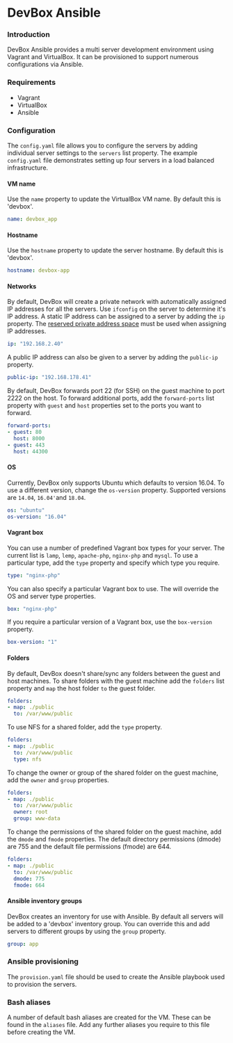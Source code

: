 # DevBox Ansible

### Introduction
DevBox Ansible provides a multi server development environment using Vagrant and VirtualBox. It can be provisioned to support numerous configurations via Ansible.


### Requirements
- Vagrant
- VirtualBox
- Ansible


### Configuration
The `config.yaml` file allows you to configure the servers by adding individual server settings to the `servers` list property. The example `config.yaml` file demonstrates setting up four servers in a load balanced infrastructure.


#### VM name
Use the `name` property to update the VirtualBox VM name. By default this is 'devbox'.
```yaml
name: devbox_app
```


#### Hostname
Use the `hostname` property to update the server hostname. By default this is 'devbox'.
```yaml
hostname: devbox-app
```


#### Networks
By default, DevBox will create a private network with automatically assigned IP addresses for all the servers. Use `ifconfig` on the server to determine it's IP address. A static IP address can be assigned to a server by adding the `ip` property. The [reserved private address space](https://en.wikipedia.org/wiki/Private_network#Private_IPv4_address_spaces) must be used when assigning IP addresses.
```yaml
ip: "192.168.2.40"
```

A public IP address can also be given to a server by adding the `public-ip` property.
```yaml
public-ip: "192.168.178.41"
```

By default, DevBox forwards port 22 (for SSH) on the guest machine to port 2222 on the host. To forward additional ports, add the `forward-ports` list property with `guest` and `host` properties set to the ports you want to forward.
```yaml
forward-ports:
- guest: 80
  host: 8000
- guest: 443
  host: 44300
```


#### OS
Currently, DevBox only supports Ubuntu which defaults to version 16.04. To use a different version, change the `os-version` property. Supported versions are `14.04`, `16.04'`and `18.04`.
```yaml
os: "ubuntu"
os-version: "16.04"
```

#### Vagrant box
You can use a number of predefined Vagrant box types for your server. The current list is `lamp`, `lemp`, `apache-php`, `nginx-php` and `mysql`. To use a particular type, add the `type` property and specify which type you require.
```yaml
type: "nginx-php"
```

You can also specify a particular Vagrant box to use. The will override the OS and server type properties.
```yaml
box: "nginx-php"
```

If you require a particular version of a Vagrant box, use the `box-version` property.
```yaml
box-version: "1"
```


#### Folders
By default, DevBox doesn't share/sync any folders between the guest and host machines. To share folders with the guest machine add the `folders` list property and `map` the host folder `to` the guest folder.
```yaml
folders:
- map: ./public
  to: /var/www/public
```

To use NFS for a shared folder, add the `type` property.
```yaml
folders:
- map: ./public
  to: /var/www/public
  type: nfs
```

To change the owner or group of the shared folder on the guest machine, add the `owner` and `group` properties.
```yaml
folders:
- map: ./public
  to: /var/www/public
  owner: root
  group: www-data
```

To change the permissions of the shared folder on the guest machine, add the `dmode` and `fmode` properties. The default directory permissions (dmode) are 755 and the default file permissions (fmode) are 644.
```yaml
folders:
- map: ./public
  to: /var/www/public
  dmode: 775
  fmode: 664
```


#### Ansible inventory groups
DevBox creates an inventory for use with Ansible. By default all servers will be added to a 'devbox' inventory group. You can override this and add servers to different groups by using the `group` property.
```yaml
group: app
```


### Ansible provisioning
The `provision.yaml` file should be used to create the Ansible playbook used to provision the servers.


### Bash aliases
A number of default bash aliases are created for the VM. These can be found in the `aliases` file. Add any further aliases you require to this file before creating the VM.
